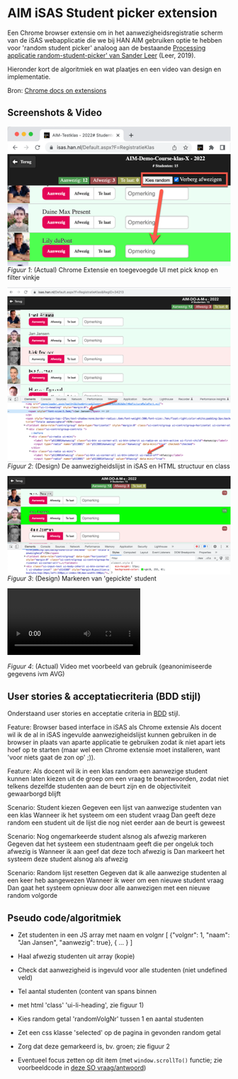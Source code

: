 # AIM iSAS Student picker extension

Een Chrome browser extensie om in het aanwezigheidsregistratie scherm van de iSAS webapplicatie die we bij HAN AIM gebruiken optie te hebben voor 'random student picker' analoog aan de bestaande [Processing applicatie random-student-picker' van Sander Leer](https://github.com/HANICA/select-random-student) (Leer, 2019).

Hieronder kort de algoritmiek en wat plaatjes en een video van design en implementatie.

Bron: [Chrome docs on extensions](https://developer.chrome.com/docs/extensions/mv3/getstarted/development-basics/)

## Screenshots & Video

<img src="plaatjes/screenshot-random-student-picker.png" alt="Structuur van HTML in iSAS" align="right">

*Figuur 1*: (Actual) Chrome Extensie en toegevoegde UI met pick knop en filter vinkje

<img src="plaatjes/html-structuur-classes.png" alt="Structuur van HTML in iSAS" align="right">

*Figuur 2*: (Design) De aanwezigheidslijst in iSAS en HTML structuur en class

<img src="plaatjes/selected.png" alt="Structuur van HTML in iSAS" align="right">

*Figuur 3*: (Design) Markeren van 'gepickte' student

<video src="plaatjes/demo-video-random-student-isas.mp4" controls="controls" style="max-width: 730px;">
</video>

*Figuur 4*: (Actual) Video met voorbeeld van gebruik (geanonimiseerde gegevens ivm AVG)

## User stories & acceptatiecriteria (BDD stijl)

Onderstaand user stories en acceptatie criteria in [BDD](https://cucumber.io/docs/gherkin/reference/) stijl.

Feature: Browser based interface in iSAS als Chrome extensie
Als docent wil ik de al in iSAS ingevulde aanwezigheidslijst kunnen gebruiken in de browser in plaats van aparte applicatie te gebruiken zodat ik niet apart iets hoef op te starten (maar wel een Chrome extensie moet installeren, want 'voor niets gaat de zon op' ;)).

Feature: Als docent wil ik in een klas random een aanwezige student kunnen laten kiezen uit de groep om een vraag te beantwoorden, zodat niet telkens dezelfde studenten aan de beurt zijn en de objectiviteit gewaarborgd blijft

Scenario: Student kiezen
Gegeven een lijst van aanwezige studenten van een klas
Wanneer ik het systeem om een student vraag
Dan geeft deze random een student uit de lijst die nog niet eerder aan de beurt is geweest

Scenario: Nog ongemarkeerde student alsnog als afwezig markeren
Gegeven dat het systeem een studentnaam geeft die per ongeluk toch afwezig is
Wanneer ik aan geef dat deze toch afwezig is
Dan markeert het systeem deze student alsnog als afwezig

Scenario: Random lijst resetten
Gegeven dat ik alle aanwezige studenten al een keer heb aangewezen
Wanneer ik weer om een nieuwe student vraag
Dan gaat het systeem opnieuw door alle aanwezigen met een nieuwe random volgorde

## Pseudo code/algoritmiek

- Zet studenten in een JS array met naam en volgnr [ {"volgnr": 1, "naam": "Jan Jansen", "aanwezig": true}, { ... } ]
- Haal afwezig studenten uit array (kopie)
- Check dat aanwezigheid is ingevuld voor alle studenten (niet undefined veld)

- Tel aantal studenten (content van spans binnen <li> met html 'class' 'ui-li-heading', zie figuur 1)
- Kies random getal 'randomVolgNr' tussen 1 en aantal studenten
- Zet een css klasse 'selected' op de pagina in gevonden random getal
- Zorg dat deze gemarkeerd is, bv. groen; zie figuur 2
- Eventueel focus zetten op dit item (met `window.scrollTo()` functie; zie voorbeeldcode in [deze SO vraag/antwoord](https://stackoverflow.com/questions/17722497/scroll-smoothly-to-specific-element-on-page#answer-39494245))
